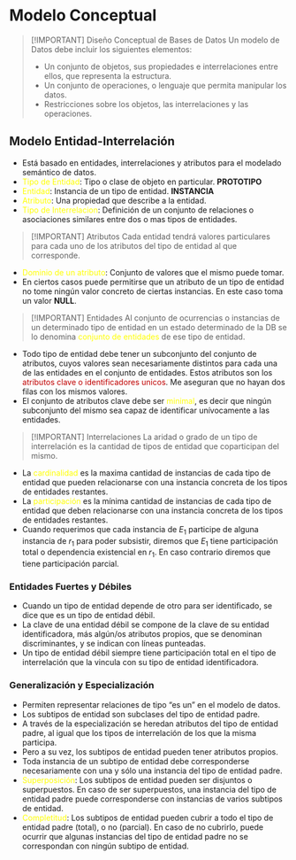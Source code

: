 # Modelo Conceptual

> [!IMPORTANT] Diseño Conceptual de Bases de Datos
> Un modelo de Datos debe incluir los siguientes elementos:
> - Un conjunto de objetos, sus propiedades e interrelaciones entre ellos, que representa la estructura.
> - Un conjunto de operaciones, o lenguaje que permita manipular los datos.
> - Restricciones sobre los objetos, las interrelaciones y las operaciones.

## Modelo Entidad-Interrelación
- Está basado en entidades, interrelaciones y atributos para el modelado semántico de datos.
- <span style="color:#ffff00">Tipo de Entidad</span>: Tipo o clase de objeto en particular. **PROTOTIPO**
- <span style="color:#ffff00">Entidad</span>: Instancia de un tipo de entidad. **INSTANCIA**
- <span style="color:#ffff00">Atributo</span>: Una propiedad que describe a la entidad.
- <span style="color:#ffff00">Tipo de Interrelacion</span>: Definición de un conjunto de relaciones o asociaciones similares entre dos o mas tipos de entidades.


> [!IMPORTANT] Atributos
> Cada entidad tendrá valores particulares para cada uno de los atributos del tipo de entidad al que corresponde.
- <span style="color:#ffff00">Dominio de un atributo</span>: Conjunto de valores que el mismo puede tomar.
- En ciertos casos puede permitirse que un atributo de un tipo de entidad no tome ningún valor concreto de ciertas instancias. En este caso toma un valor **NULL**. 


> [!IMPORTANT] Entidades
> Al conjunto de ocurrencias o instancias de un determinado tipo de entidad en un estado determinado de la DB se lo denomina <span style="color:#ffff00">conjunto de entidades</span> de ese tipo de entidad.
- Todo tipo de entidad debe tener un subconjunto del conjunto de atributos, cuyos valores sean necesariamente distintos para cada una de las entidades en el conjunto de entidades. Estos atributos son los <span style="color:#c00000">atributos clave o identificadores unicos</span>. Me aseguran que no hayan dos filas con los mismos valores.
- El conjunto de atributos clave debe ser <span style="color:#ffff00">minimal</span>, es decir que ningún subconjunto del mismo sea capaz de identificar unívocamente a las entidades.


> [!IMPORTANT] Interrelaciones
> La aridad o grado de un tipo de interrelación es la cantidad de tipos de entidad que coparticipan del mismo.
- La <span style="color:#ffff00">cardinalidad</span> es la maxima cantidad de instancias de cada tipo de entidad que pueden relacionarse con una instancia concreta de los tipos de entidades restantes.
- La <span style="color:#ffff00">participación</span> es la mínima cantidad de instancias de cada tipo de entidad que deben relacionarse con una instancia concreta de los tipos de entidades restantes.
- Cuando requerimos que cada instancia de $E_1$ participe de alguna instancia de $r_1$ para poder subsistir, diremos que $E_1$ tiene participación total o dependencia existencial en $r_1$. En caso contrario diremos que tiene participación parcial.

### Entidades Fuertes y Débiles
- Cuando un tipo de entidad depende de otro para ser identificado, se dice que es un tipo de entidad débil.
- La clave de una entidad débil se compone de la clave de su entidad identificadora, más algún/os atributos propios, que se denominan discriminantes, y se indican con líneas punteadas.
- Un tipo de entidad débil siempre tiene participación total en el tipo de interrelación que la vincula con su tipo de entidad identificadora.

### Generalización y Especialización
- Permiten representar relaciones de tipo “es un” en el modelo de datos.
- Los subtipos de entidad son subclases del tipo de entidad padre.
- A través de la especialización se heredan atributos del tipo de entidad padre, al igual que los tipos de interrelación de los que la misma participa.
- Pero a su vez, los subtipos de entidad pueden tener atributos propios.
- Toda instancia de un subtipo de entidad debe corresponderse necesariamente con una y sólo una instancia del tipo de entidad padre.
- <span style="color:#ffff00">Superposición</span>: Los subtipos de entidad pueden ser disjuntos o superpuestos. En caso de ser superpuestos, una instancia del tipo de entidad padre puede corresponderse con instancias de varios subtipos de entidad.
- <span style="color:#ffff00">Completitud</span>: Los subtipos de entidad pueden cubrir a todo el tipo de entidad padre (total), o no (parcial). En caso de no cubrirlo, puede ocurrir que algunas instancias del tipo de entidad padre no se correspondan con ningún subtipo de entidad.